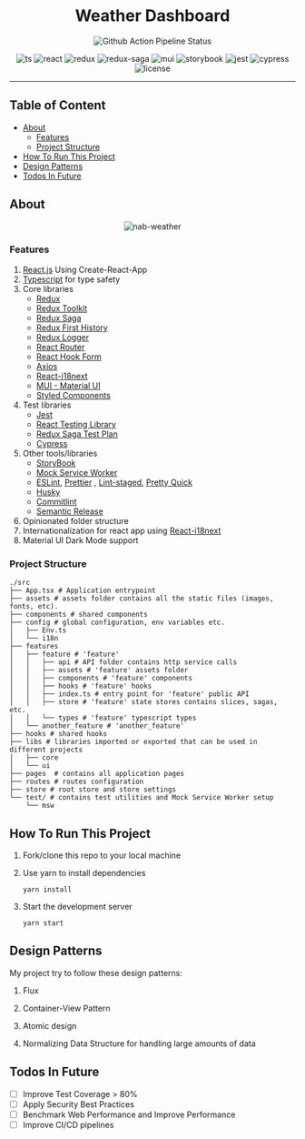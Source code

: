 <h1 align="center">Weather Dashboard</h1>

<div align="center">

![Github Action Pipeline Status](https://github.com/vanthonglee/weather-app/actions/workflows/node.js.yml/badge.svg)

</div>

<div align="center">

![ts](https://img.shields.io/badge/TypeScript%20-%23F7DF1E.svg?logo=typescript&logoColor=white&color=3178C6)
![react](https://img.shields.io/badge/React-20232A?logo=react&logoColor=61DAFB)
![redux](https://img.shields.io/badge/Redux%20Toolkit-593D88?logo=redux&logoColor=white)
![redux-saga](https://img.shields.io/badge/Redux%20Saga-86D46B?logo=redux%20saga&logoColor=white&color=74C417)
![mui](https://img.shields.io/badge/Material%20UI-007FFF?logo=mui&logoColor=white)
![storybook](https://img.shields.io/badge/Storybook-FF4785?logo=storybook&logoColor=white)
![jest](https://img.shields.io/badge/Jest%20-%23F7DF1E.svg?logo=jest&logoColor=white&color=74C417)
![cypress](https://img.shields.io/badge/Cypress-17202C?logo=cypress&logoColor=white)
![license](https://img.shields.io/github/license/rbiedrawa/kafka-monitoring)

</div>

********

## Table of Content

<!-- toc -->

- [About](#about)
    * [Features](#features)
    * [Project Structure](#project-structure)
- [How To Run This Project](#how-to-run-this-project)
- [Design Patterns](#design-patterns)
- [Todos In Future](#todos-in-future)


<!-- tocstop -->

## About

<div align="center">

![nab-weather](https://user-images.githubusercontent.com/5722599/189049202-2ef13946-b1eb-4373-8f0d-d4bf7e492c18.gif)

</div>    

### Features

1. [React.js](https://reactjs.org/) Using Create-React-App
2. [Typescript](https://www.typescriptlang.org/) for type safety
3. Core libraries
    * [Redux](https://redux.js.org/)
    * [Redux Toolkit](https://redux-toolkit.js.org/)
    * [Redux Saga](https://redux-saga.js.org/)
    * [Redux First History](https://github.com/salvoravida/redux-first-history)
    * [Redux Logger](https://github.com/LogRocket/redux-logger)
    * [React Router](https://reactrouter.com/)
    * [React Hook Form](https://react-hook-form.com/)
    * [Axios](https://github.com/axios/axios)
    * [React-i18next](https://react.i18next.com/)
    * [MUI - Material UI](https://mui.com/)
    * [Styled Components](https://styled-components.com/)
4. Test libraries
    * [Jest](https://jestjs.io/)
    * [React Testing Library](https://testing-library.com/docs/react-testing-library/intro/)
    * [Redux Saga Test Plan](https://github.com/jfairbank/redux-saga-test-plan)
    * [Cypress](https://www.cypress.io/)
5. Other tools/libraries
    * [StoryBook](https://storybook.js.org/)
    * [Mock Service Worker](https://mswjs.io/)
    * [ESLint](https://eslint.org/), [Prettier](https://eslint.org/)
      , [Lint-staged](https://github.com/okonet/lint-staged), [Pretty Quick](https://github.com/azz/pretty-quick)
    * [Husky](https://typicode.github.io/husky/#/)
    * [Commitlint](https://commitlint.js.org/#/)
    * [Semantic Release](https://github.com/semantic-release/semantic-release)
6. Opinionated folder structure
7. Internationalization for react app using [React-i18next](https://react.i18next.com/)
8. Material UI Dark Mode support

### Project Structure

```shell
./src
├── App.tsx # Application entrypoint
├── assets # assets folder contains all the static files (images, fonts, etc).
├── components # shared components
├── config # global configuration, env variables etc.
│   ├── Env.ts
│   └── i18n
├── features
│   ├── feature # 'feature'
│   │   ├── api # API folder contains http service calls
│   │   ├── assets # 'feature' assets folder
│   │   ├── components # 'feature' components
│   │   ├── hooks # 'feature' hooks
│   │   ├── index.ts # entry point for 'feature' public API
│   │   ├── store # 'feature' state stores contains slices, sagas, etc.
│   │   └── types # 'feature' typescript types
│   └── another_feature # 'another_feature'
├── hooks # shared hooks
├── libs # libraries imported or exported that can be used in different projects
│   ├── core
│   └── ui
├── pages  # contains all application pages
├── routes # routes configuration
├── store # root store and store settings
└── test/ # contains test utilities and Mock Service Worker setup
    └── msw
```
## How To Run This Project

1. Fork/clone this repo to your local machine
   
2. Use yarn to install dependencies
   
   `yarn install`
   
3. Start the development server

   `yarn start`

## Design Patterns

My project try to follow these design patterns:

1. Flux 

2. Container-View Pattern 

3. Atomic design

4. Normalizing Data Structure for handling large amounts of data

## Todos In Future

- [ ] Improve Test Coverage > 80%
- [ ] Apply Security Best Practices
- [ ] Benchmark Web Performance and Improve Performance
- [ ] Improve CI/CD pipelines
